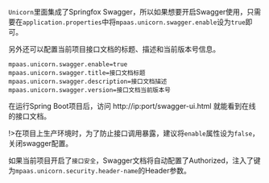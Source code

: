 

`Unicorn`里面集成了Springfox Swagger，所以如果想要开启Swagger使用，只需要在`application.properties`中将`mpaas.unicorn.swagger.enable`设为`true`即可。

另外还可以配置当前项目接口文档的标题、描述和当前版本号信息。

```properties
mpaas.unicorn.swagger.enable=true
mpaas.unicorn.swagger.title=接口文档标题
mpaas.unicorn.swagger.description=接口文档描述
mpaas.unicorn.swagger.version=接口文档当前版本号
```

在运行Spring Boot项目后，访问 http://ip:port/swagger-ui.html 就能看到在线的接口文档。

!>在项目上生产环境时，为了防止接口调用暴露，建议将`enable`属性设为`false`，关闭swagger配置。

如果当前项目开启了`接口安全`，Swagger文档将自动配置了Authorized，注入了键为`mpaas.unicorn.security.header-name`的Header参数。


